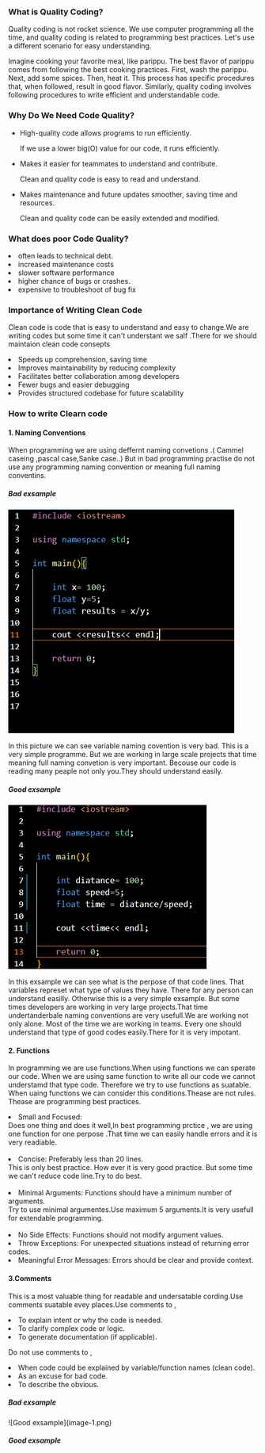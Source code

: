 <h3>What is Quality Coding?</h3>

<p>
  Quality coding is not rocket science. We use computer programming all the time, and quality coding is related to programming best practices. Let's use a different scenario for easy understanding.
</p>

<p>
  Imagine cooking your favorite meal, like parippu. The best flavor of parippu comes from following the best cooking practices. First, wash the parippu. Next, add some spices. Then, heat it. This process has specific procedures that, when followed, result in good flavor. Similarly, quality coding involves following procedures to write efficient and understandable code.
</p>

<h3>Why Do We Need Code Quality?</h3>

<ul>
  <li>High-quality code allows programs to run efficiently.
    <p>If we use a lower big(O) value for our code, it runs efficiently.</p>
  </li>
  <li>Makes it easier for teammates to understand and contribute.
    <p>Clean and quality code is easy to read and understand.</p>
  </li>
  <li>Makes maintenance and future updates smoother, saving time and resources.
    <p>Clean and quality code can be easily extended and modified.</p>
  </li>
</ul>

<h3>What does poor Code Quality?</h3>

<li>
often leads to technical debt.
</li>
<li>
increased maintenance costs
</li>
<li>
slower software performance
</li>
<li>
higher chance of bugs or crashes.
</li>
<li>
expensive to troubleshoot of bug fix
</li>

<h3>Importance of Writing
Clean Code</h3>

<p>Clean code is code that is easy to 
understand and easy to change.We are writing codes but some time it can't understant we salf .There for we should maintaion clean code consepts
</p>

<li>
Speeds up comprehension, saving time
</li>
<li>
Improves maintainability by reducing 
complexity
</li>
<li>
 Facilitates better collaboration among 
developers
</li>
<li>
Fewer bugs and easier debugging
</li>
<li>
Provides structured codebase for future 
scalability
</li>

<h3>How to write Clearn code</h3>

<h4>1. Naming Conventions</h4>

<p>When programming we are using deffernt naming convetions .( Cammel caseing ,pascal case,Sanke case..) But in bad programming practise do not use any programming naming convention or meaning full naming conventins.  </p>

<h5>Bad exsample</h5>

![Bad exsample](image.png)

<p>In this picture we can see variable naming covention is very bad. This is a very simple programme. But we are working in large scale projects that time meaning full naming convetion is very important. Becouse our code is reading many peaple not only you.They should understand easily.</p>

<h5>Good exsample</h5>

![Good exsample](image-1.png)

 <p>In this exsample we can see what is the perpose of that code lines. That variables represet what type of values they have. There for any person can understand easilly. Otherwise this is a very simple exsample. But some times developers are working in very large projects.That time undertanderbale naming conventions are very usefull.We are working not only alone. Most of the time we are working in teams. Every one should understand that type of good codes easily.There for it is very impotant.  </p>

 <h4>2. Functions </h4>

 <p>In programming we are use functions.When using functions we can sperate our code. When we are using same function to write all our code we cannot understamd that type code. Therefore we try to use functions as suatable. When uaing functions we can consider this conditions.Thease are not rules. Thease are programming best practices.</p>

 <li>
 Small and Focused: 
 <br/>
 Does one thing and does it well,In best programming prctice , we are using one function for one perpose .That time we can easily handle errors and it is very readiable.
 </li>
<br/>

 <li>
 Concise: Preferably less than 20 lines.<br/>
 This is only best practice. How ever it is very good practice. But some time we can't reduce code line.Try to do best. 
 </li>
 <br/>
 <li>
  Minimal Arguments: Functions should have a minimum number of arguments.<br/>
  Try to use minimal argumentes.Use maximum 5 arguments.It is very usefull for extendable programming.
 </li>
 <br/>
 <li>
  No Side Effects: Functions should not modify argument values.<br/>
 </li>
 <li>
  Throw Exceptions: For unexpected situations instead of returning error codes.
 </li>
 <li>
  Meaningful Error Messages: Errors should be clear and provide context.
 </li>

<h4>
3.Comments
</h4>

<p>This is a most valuable thing for readable and undersatable cording.Use comments suatable evey places.Use comments to , </p>

 <li>
To explain intent or why the code is needed.
 </li>
 <li>
To clarify complex code or logic.
 </li>
 <li>
To generate documentation (if applicable).
 </li>

 <p>Do not use comments to , </p>

  <li>
 When code could be explained by variable/function names (clean code).
 </li>
  <li>
 As an excuse for bad code.
 </li>
  <li>
 To describe the obvious.
 </li>

<h5>Bad exsample</h5>
![Good exsample](image-1.png)

<h5>Good exsample</h5>
<image image-2.png/>